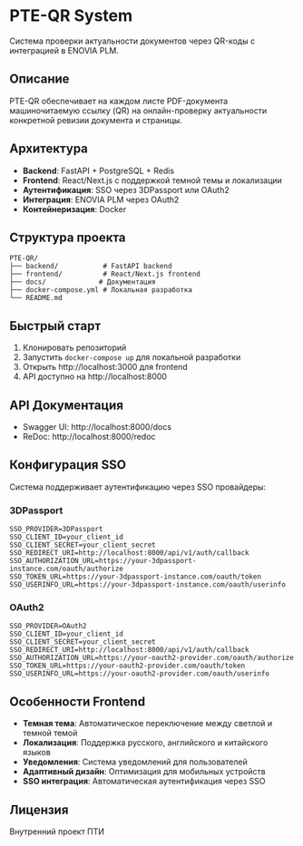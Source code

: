 # PTE-QR System

Система проверки актуальности документов через QR-коды с интеграцией в ENOVIA PLM.

## Описание

PTE-QR обеспечивает на каждом листе PDF-документа машиночитаемую ссылку (QR) на онлайн-проверку актуальности конкретной ревизии документа и страницы.

## Архитектура

- **Backend**: FastAPI + PostgreSQL + Redis
- **Frontend**: React/Next.js с поддержкой темной темы и локализации
- **Аутентификация**: SSO через 3DPassport или OAuth2
- **Интеграция**: ENOVIA PLM через OAuth2
- **Контейнеризация**: Docker

## Структура проекта

```
PTE-QR/
├── backend/           # FastAPI backend
├── frontend/          # React/Next.js frontend
├── docs/             # Документация
├── docker-compose.yml # Локальная разработка
└── README.md
```

## Быстрый старт

1. Клонировать репозиторий
2. Запустить `docker-compose up` для локальной разработки
3. Открыть http://localhost:3000 для frontend
4. API доступно на http://localhost:8000

## API Документация

- Swagger UI: http://localhost:8000/docs
- ReDoc: http://localhost:8000/redoc

## Конфигурация SSO

Система поддерживает аутентификацию через SSO провайдеры:

### 3DPassport
```env
SSO_PROVIDER=3DPassport
SSO_CLIENT_ID=your_client_id
SSO_CLIENT_SECRET=your_client_secret
SSO_REDIRECT_URI=http://localhost:8000/api/v1/auth/callback
SSO_AUTHORIZATION_URL=https://your-3dpassport-instance.com/oauth/authorize
SSO_TOKEN_URL=https://your-3dpassport-instance.com/oauth/token
SSO_USERINFO_URL=https://your-3dpassport-instance.com/oauth/userinfo
```

### OAuth2
```env
SSO_PROVIDER=OAuth2
SSO_CLIENT_ID=your_client_id
SSO_CLIENT_SECRET=your_client_secret
SSO_REDIRECT_URI=http://localhost:8000/api/v1/auth/callback
SSO_AUTHORIZATION_URL=https://your-oauth2-provider.com/oauth/authorize
SSO_TOKEN_URL=https://your-oauth2-provider.com/oauth/token
SSO_USERINFO_URL=https://your-oauth2-provider.com/oauth/userinfo
```

## Особенности Frontend

- **Темная тема**: Автоматическое переключение между светлой и темной темой
- **Локализация**: Поддержка русского, английского и китайского языков
- **Уведомления**: Система уведомлений для пользователей
- **Адаптивный дизайн**: Оптимизация для мобильных устройств
- **SSO интеграция**: Автоматическая аутентификация через SSO

## Лицензия

Внутренний проект ПТИ
